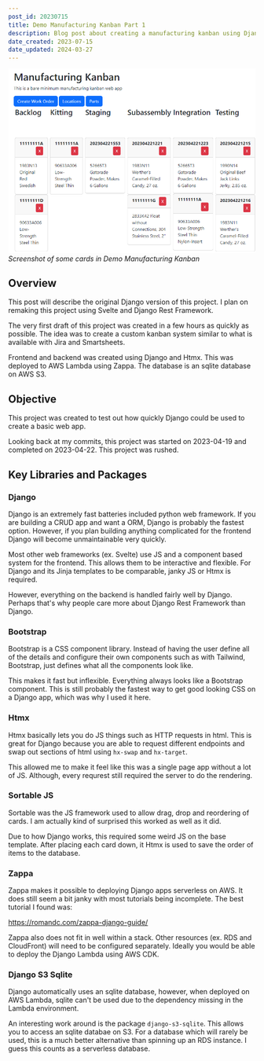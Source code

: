 ```yaml
---
post_id: 20230715
title: Demo Manufacturing Kanban Part 1
description: Blog post about creating a manufacturing kanban using Django, HTMX, and Bootstrap.
date_created: 2023-07-15
date_updated: 2024-03-27
---
```

![demo mfg kanban screenshot](/static/content/images/blog/20230715_mfg_kanban.png)
*Screenshot of some cards in Demo Manufacturing Kanban*
## Overview

This post will describe the original Django version of this project. I plan on remaking this project using Svelte and Django Rest Framework.

The very first draft of this project was created in a few hours as quickly as possible. The idea was to create a custom kanban system similar to what is available with Jira and Smartsheets.

Frontend and backend was created using Django and Htmx. This was deployed to AWS Lambda using Zappa. The database is an sqlite database on AWS S3.

## Objective

This project was created to test out how quickly Django could be used to create a basic web app.

Looking back at my commits, this project was started on 2023-04-19 and completed on 2023-04-22. This project was rushed.

## Key Libraries and Packages

### Django

Django is an extremely fast batteries included python web framework. If you are building a CRUD app and want a ORM, Django is probably the fastest option. However, if you plan building anything complicated for the frontend Django will become unmaintainable very quickly.

Most other web frameworks (ex. Svelte) use JS and a component based system for the frontend. This allows them to be interactive and flexible. For Django and its Jinja templates to be comparable, janky JS or Htmx is required.

However, everything on the backend is handled fairly well by Django. Perhaps that's why people care more about Django Rest Framework than Django.

### Bootstrap

Bootstrap is a CSS component library. Instead of having the user define all of the details and configure their own components such as with Tailwind, Bootstrap, just defines what all the components look like.

This makes it fast but inflexible. Everything always looks like a Bootstrap component. This is still probably the fastest way to get good looking CSS on a Django app, which was why I used it here.

### Htmx

Htmx basically lets you do JS things such as HTTP requests in html. This is great for Django because you are able to request different endpoints and swap out sections of html using `hx-swap` and `hx-target`.

This allowed me to make it feel like this was a single page app without a lot of JS. Although, every requrest still required the server to do the rendering.

### Sortable JS

Sortable was the JS framework used to allow drag, drop and reordering of cards. I am actually kind of surprised this worked as well as it did.

Due to how Django works, this required some weird JS on the base template. After placing each card down, it Htmx is used to save the order of items to the database.

### Zappa

Zappa makes it possible to deploying Django apps serverless on AWS. It does still seem a bit janky with most tutorials being incomplete. The best tutorial I found was:

https://romandc.com/zappa-django-guide/

Zappa also does not fit in well within a stack. Other resources (ex. RDS and CloudFront) will need to be configured separately. Ideally you would be able to deploy the Django Lambda using AWS CDK.

### Django S3 Sqlite

Django automatically uses an sqlite database, however, when deployed on AWS Lambda, sqlite can't be used due to the dependency missing in the Lambda environment.

An interesting work around is the package `django-s3-sqlite`. This allows you to access an sqlite databae on S3. For a database which will rarely be used, this is a much better alternative than spinning up an RDS instance. I guess this counts as a serverless database.
